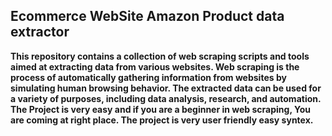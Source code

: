 ## Ecommerce WebSite Amazon Product data extractor

**This repository contains a collection of web scraping scripts and tools aimed at extracting data from various websites. 
Web scraping is the process of automatically gathering information from websites by simulating human browsing behavior.
The extracted data can be used for a variety of purposes, including data analysis, research, and automation.
The Project is very easy and if you are a beginner in web scraping, You are coming at right place.
The project is very user friendly easy syntex.**
